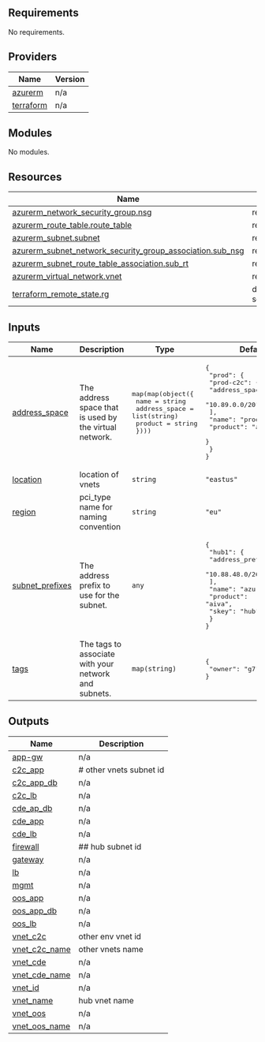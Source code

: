 <!-- BEGIN_TF_DOCS -->
## Requirements

No requirements.

## Providers

| Name | Version |
|------|---------|
| <a name="provider_azurerm"></a> [azurerm](#provider\_azurerm) | n/a |
| <a name="provider_terraform"></a> [terraform](#provider\_terraform) | n/a |

## Modules

No modules.

## Resources

| Name | Type |
|------|------|
| [azurerm_network_security_group.nsg](https://registry.terraform.io/providers/hashicorp/azurerm/latest/docs/resources/network_security_group) | resource |
| [azurerm_route_table.route_table](https://registry.terraform.io/providers/hashicorp/azurerm/latest/docs/resources/route_table) | resource |
| [azurerm_subnet.subnet](https://registry.terraform.io/providers/hashicorp/azurerm/latest/docs/resources/subnet) | resource |
| [azurerm_subnet_network_security_group_association.sub_nsg](https://registry.terraform.io/providers/hashicorp/azurerm/latest/docs/resources/subnet_network_security_group_association) | resource |
| [azurerm_subnet_route_table_association.sub_rt](https://registry.terraform.io/providers/hashicorp/azurerm/latest/docs/resources/subnet_route_table_association) | resource |
| [azurerm_virtual_network.vnet](https://registry.terraform.io/providers/hashicorp/azurerm/latest/docs/resources/virtual_network) | resource |
| [terraform_remote_state.rg](https://registry.terraform.io/providers/hashicorp/terraform/latest/docs/data-sources/remote_state) | data source |

## Inputs

| Name | Description | Type | Default | Required |
|------|-------------|------|---------|:--------:|
| <a name="input_address_space"></a> [address\_space](#input\_address\_space) | The address space that is used by the virtual network. | <pre>map(map(object({<br>    name          = string<br>    address_space = list(string)<br>    product       = string<br>  })))</pre> | <pre>{<br>  "prod": {<br>    "prod-c2c": {<br>      "address_space": [<br>        "10.89.0.0/20"<br>      ],<br>      "name": "prod-c2c",<br>      "product": "aiva"<br>    }<br>  }<br>}</pre> | no |
| <a name="input_location"></a> [location](#input\_location) | location of vnets | `string` | `"eastus"` | no |
| <a name="input_region"></a> [region](#input\_region) | pci\_type name for naming convention | `string` | `"eu"` | no |
| <a name="input_subnet_prefixes"></a> [subnet\_prefixes](#input\_subnet\_prefixes) | The address prefix to use for the subnet. | `any` | <pre>{<br>  "hub1": {<br>    "address_prefixes": [<br>      "10.88.48.0/26"<br>    ],<br>    "name": "azurefirewall",<br>    "product": "aiva",<br>    "skey": "hub"<br>  }<br>}</pre> | no |
| <a name="input_tags"></a> [tags](#input\_tags) | The tags to associate with your network and subnets. | `map(string)` | <pre>{<br>  "owner": "g7"<br>}</pre> | no |

## Outputs

| Name | Description |
|------|-------------|
| <a name="output_app-gw"></a> [app-gw](#output\_app-gw) | n/a |
| <a name="output_c2c_app"></a> [c2c\_app](#output\_c2c\_app) | # other vnets subnet id |
| <a name="output_c2c_app_db"></a> [c2c\_app\_db](#output\_c2c\_app\_db) | n/a |
| <a name="output_c2c_lb"></a> [c2c\_lb](#output\_c2c\_lb) | n/a |
| <a name="output_cde_ap_db"></a> [cde\_ap\_db](#output\_cde\_ap\_db) | n/a |
| <a name="output_cde_app"></a> [cde\_app](#output\_cde\_app) | n/a |
| <a name="output_cde_lb"></a> [cde\_lb](#output\_cde\_lb) | n/a |
| <a name="output_firewall"></a> [firewall](#output\_firewall) | ## hub subnet id |
| <a name="output_gateway"></a> [gateway](#output\_gateway) | n/a |
| <a name="output_lb"></a> [lb](#output\_lb) | n/a |
| <a name="output_mgmt"></a> [mgmt](#output\_mgmt) | n/a |
| <a name="output_oos_app"></a> [oos\_app](#output\_oos\_app) | n/a |
| <a name="output_oos_app_db"></a> [oos\_app\_db](#output\_oos\_app\_db) | n/a |
| <a name="output_oos_lb"></a> [oos\_lb](#output\_oos\_lb) | n/a |
| <a name="output_vnet_c2c"></a> [vnet\_c2c](#output\_vnet\_c2c) | other env vnet id |
| <a name="output_vnet_c2c_name"></a> [vnet\_c2c\_name](#output\_vnet\_c2c\_name) | other vnets name |
| <a name="output_vnet_cde"></a> [vnet\_cde](#output\_vnet\_cde) | n/a |
| <a name="output_vnet_cde_name"></a> [vnet\_cde\_name](#output\_vnet\_cde\_name) | n/a |
| <a name="output_vnet_id"></a> [vnet\_id](#output\_vnet\_id) | n/a |
| <a name="output_vnet_name"></a> [vnet\_name](#output\_vnet\_name) | hub vnet name |
| <a name="output_vnet_oos"></a> [vnet\_oos](#output\_vnet\_oos) | n/a |
| <a name="output_vnet_oos_name"></a> [vnet\_oos\_name](#output\_vnet\_oos\_name) | n/a |
<!-- END_TF_DOCS -->
